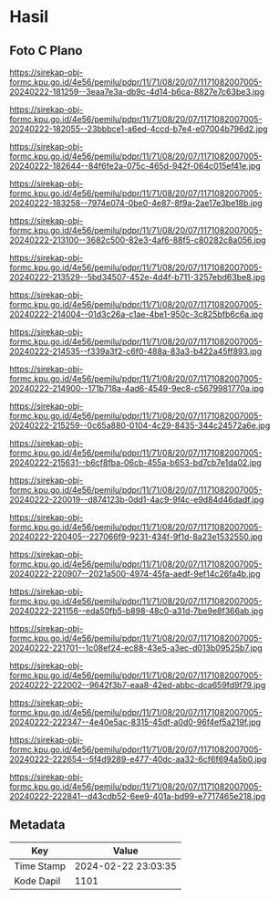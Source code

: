 # Hasil

## Foto C Plano

https://sirekap-obj-formc.kpu.go.id/4e56/pemilu/pdpr/11/71/08/20/07/1171082007005-20240222-181259--3eaa7e3a-db9c-4d14-b6ca-8827e7c63be3.jpg

https://sirekap-obj-formc.kpu.go.id/4e56/pemilu/pdpr/11/71/08/20/07/1171082007005-20240222-182055--23bbbce1-a6ed-4ccd-b7e4-e07004b796d2.jpg

https://sirekap-obj-formc.kpu.go.id/4e56/pemilu/pdpr/11/71/08/20/07/1171082007005-20240222-182644--84f6fe2a-075c-465d-942f-064c015ef41e.jpg

https://sirekap-obj-formc.kpu.go.id/4e56/pemilu/pdpr/11/71/08/20/07/1171082007005-20240222-183258--7974e074-0be0-4e87-8f9a-2ae17e3be18b.jpg

https://sirekap-obj-formc.kpu.go.id/4e56/pemilu/pdpr/11/71/08/20/07/1171082007005-20240222-213100--3682c500-82e3-4af6-88f5-c80282c8a056.jpg

https://sirekap-obj-formc.kpu.go.id/4e56/pemilu/pdpr/11/71/08/20/07/1171082007005-20240222-213529--5bd34507-452e-4d4f-b711-3257ebd63be8.jpg

https://sirekap-obj-formc.kpu.go.id/4e56/pemilu/pdpr/11/71/08/20/07/1171082007005-20240222-214004--01d3c26a-c1ae-4be1-950c-3c825bfb6c6a.jpg

https://sirekap-obj-formc.kpu.go.id/4e56/pemilu/pdpr/11/71/08/20/07/1171082007005-20240222-214535--f339a3f2-c6f0-488a-83a3-b422a45ff893.jpg

https://sirekap-obj-formc.kpu.go.id/4e56/pemilu/pdpr/11/71/08/20/07/1171082007005-20240222-214900--171b718a-4ad6-4549-9ec8-c5679981770a.jpg

https://sirekap-obj-formc.kpu.go.id/4e56/pemilu/pdpr/11/71/08/20/07/1171082007005-20240222-215259--0c65a880-0104-4c29-8435-344c24572a6e.jpg

https://sirekap-obj-formc.kpu.go.id/4e56/pemilu/pdpr/11/71/08/20/07/1171082007005-20240222-215631--b6cf8fba-06cb-455a-b653-bd7cb7e1da02.jpg

https://sirekap-obj-formc.kpu.go.id/4e56/pemilu/pdpr/11/71/08/20/07/1171082007005-20240222-220019--d874123b-0dd1-4ac9-9f4c-e9d84d46dadf.jpg

https://sirekap-obj-formc.kpu.go.id/4e56/pemilu/pdpr/11/71/08/20/07/1171082007005-20240222-220405--227066f9-9231-434f-9f1d-8a23e1532550.jpg

https://sirekap-obj-formc.kpu.go.id/4e56/pemilu/pdpr/11/71/08/20/07/1171082007005-20240222-220907--2021a500-4974-45fa-aedf-9ef14c26fa4b.jpg

https://sirekap-obj-formc.kpu.go.id/4e56/pemilu/pdpr/11/71/08/20/07/1171082007005-20240222-221156--eda50fb5-b898-48c0-a31d-7be9e8f366ab.jpg

https://sirekap-obj-formc.kpu.go.id/4e56/pemilu/pdpr/11/71/08/20/07/1171082007005-20240222-221701--1c08ef24-ec88-43e5-a3ec-d013b09525b7.jpg

https://sirekap-obj-formc.kpu.go.id/4e56/pemilu/pdpr/11/71/08/20/07/1171082007005-20240222-222002--9642f3b7-eaa8-42ed-abbc-dca659fd9f79.jpg

https://sirekap-obj-formc.kpu.go.id/4e56/pemilu/pdpr/11/71/08/20/07/1171082007005-20240222-222347--4e40e5ac-8315-45df-a0d0-96f4ef5a219f.jpg

https://sirekap-obj-formc.kpu.go.id/4e56/pemilu/pdpr/11/71/08/20/07/1171082007005-20240222-222654--5f4d9289-e477-40dc-aa32-6cf6f694a5b0.jpg

https://sirekap-obj-formc.kpu.go.id/4e56/pemilu/pdpr/11/71/08/20/07/1171082007005-20240222-222841--d43cdb52-6ee9-401a-bd99-e7717465e218.jpg


## Metadata

| Key        | Value               |
| ---------- | ------------------- |
| Time Stamp | 2024-02-22 23:03:35 |
| Kode Dapil | 1101                |



